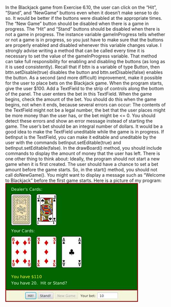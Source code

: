 In the Blackjack game from Exercise 6.10, the user can click on the “Hit”, “Stand”, and
“NewGame” buttons even when it doesn’t make sense to do so. It would be better if
the buttons were disabled at the appropriate times. The “New Game” button should be
disabled when there is a game in progress. The “Hit” and “Stand” buttons should be
disabled when there is not a game in progress. The instance variable gameInProgress
tells whether or not a game is in progress, so you just have to make sure that the
buttons are properly enabled and disabled whenever this variable changes value. I
strongly advise writing a method that can be called every time it is necessary to set
the value of the gameInProgress variable. That method can take full responsibility for
enabling and disabling the buttons (as long as it is used consistently). Recall that if
bttn is a variable of type Button, then bttn.setDisable(true) disables the button and
bttn.setDisable(false) enables the button.
As a second (and more difficult) improvement, make it possible for the user to place bets
on the Blackjack game. When the program starts, give the user $100. Add a TextField
to the strip of controls along the bottom of the panel. The user enters the bet in this
TextField. When the game begins, check the amount of the bet. You should do this when
the game begins, not when it ends, because several errors can occur: The contents of the
TextField might not be a legal number, the bet that the user places might be more money
than the user has, or the bet might be <= 0. You should detect these errors and show an
error message instead of starting the game. The user’s bet should be an integral number
of dollars.
It would be a good idea to make the TextField uneditable while the game is in progress.
If betInput is the TextField, you can make it editable and uneditable by the user with the
commands betInput.setEditable(true) and betInput.setEditable(false).
In the drawBoard() method, you should include commands to display the amount of
money that the user has left.
There is one other thing to think about: Ideally, the program should not start a new
game when it is first created. The user should have a chance to set a bet amount before
the game starts. So, in the start() method, you should not call doNewGame(). You might
want to display a message such as “Welcome to Blackjack” before the first game starts.
Here is a picture of my program:
![BlackJack](bj_example.png)
